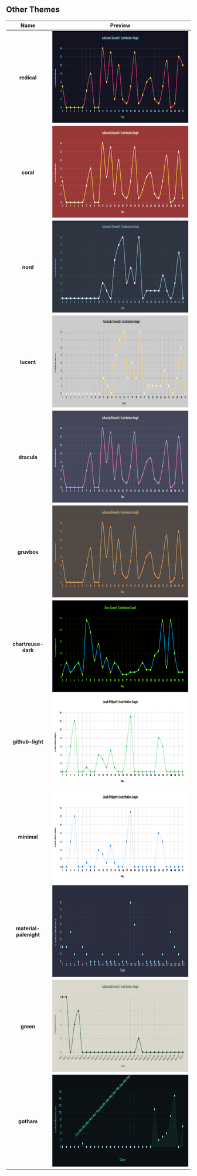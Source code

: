 ## Other Themes

|        Name         |                           Preview                            |
| :-----------------: | :----------------------------------------------------------: |
|     **redical**     |   <img src="./asset/redical.svg" height=250 alt="graph"/>    |
|      **coral**      |    <img src="./asset/coral.svg" height=250 alt="graph"/>     |
|      **nord**       |     <img src="./asset/nord.svg" height=250 alt="graph"/>     |
|     **lucent**      |    <img src="./asset/lucent.svg" height=250 alt="graph"/>    |
|     **dracula**     |   <img src="./asset/dracula.svg" height=250 alt="graph"/>    |
|     **gruvbox**     |   <img src="./asset/gruvbox.svg" height=250 alt="graph"/>    |
| **chartreuse-dark** |  <img src="./asset/chartreuse.png" height=250 alt="graph"/>  |
|   **github-light**  | <img src="./asset/github-light.png" height=250 alt="graph"/> |
|     **minimal**     |   <img src="./asset/minimal.png" height=250 alt="graph"/>    |
|**material-palenight**|<img src="./asset/material-palenight.svg" height=250 alt="graph"/>|
|**green**|<img src="./asset/green.png" height=250 alt="graph"/>|
|**gotham**|<img src="./asset/gotham.svg" height=250 alt="graph"/>|
